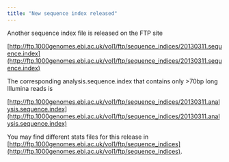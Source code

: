 ```yaml
---
title: "New sequence index released"
---
```

                    
Another sequence index file is released on the FTP site

[http://ftp.1000genomes.ebi.ac.uk/vol1/ftp/sequence_indices/20130311.sequence.index](http://ftp.1000genomes.ebi.ac.uk/vol1/ftp/sequence_indices/20130311.sequence.index)  

The corresponding analysis.sequence.index that contains only >70bp long Illumina reads is   

[http://ftp.1000genomes.ebi.ac.uk/vol1/ftp/sequence_indices/20130311.analysis.sequence.index](http://ftp.1000genomes.ebi.ac.uk/vol1/ftp/sequence_indices/20130311.analysis.sequence.index)  

You may find different stats files for this release in [http://ftp.1000genomes.ebi.ac.uk/vol1/ftp/sequence_indices](http://ftp.1000genomes.ebi.ac.uk/vol1/ftp/sequence_indices).

